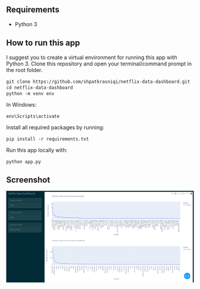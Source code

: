 ## Requirements

* Python 3

## How to run this app

I suggest you to create a virtual environment for running this app with Python 3. Clone this repository 
and open your terminal/command prompt in the root folder.

```
git clone https://github.com/shpatkrasniqi/netflix-data-dashboard.git
cd netflix-data-dashboard
python -m venv env

```

In Windows: 

```
env\Scripts\activate
```

Install all required packages by running:
```
pip install -r requirements.txt
```

Run this app locally with:
```
python app.py
```

## Screenshot

![screenshot](img/screenshot.PNG)
